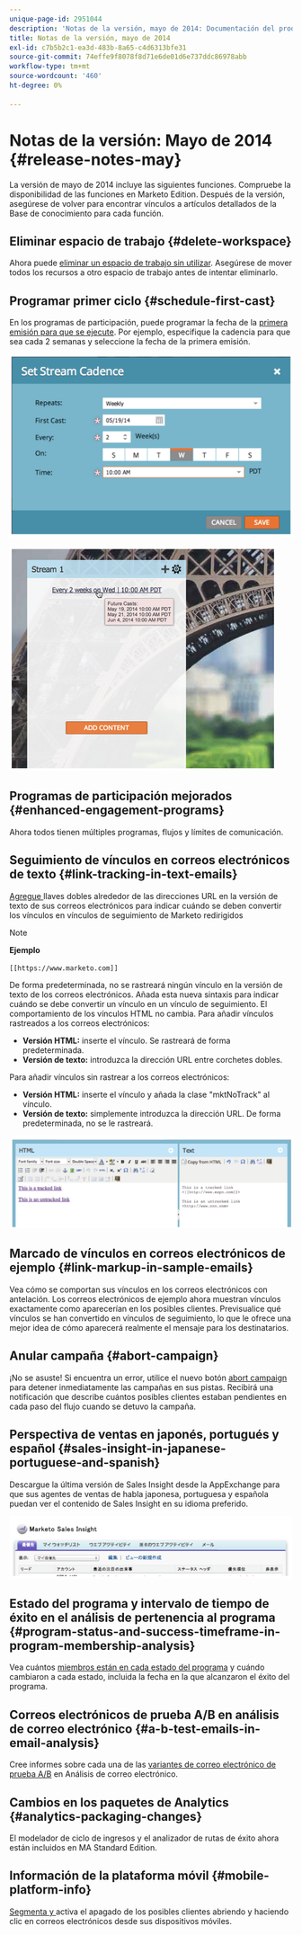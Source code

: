 ```yaml
---
unique-page-id: 2951044
description: 'Notas de la versión, mayo de 2014: Documentación del producto de Marketo'
title: Notas de la versión, mayo de 2014
exl-id: c7b5b2c1-ea3d-483b-8a65-c4d6313bfe31
source-git-commit: 74effe9f8078f8d71e6de01d6e737ddc86978abb
workflow-type: tm+mt
source-wordcount: '460'
ht-degree: 0%

---
```


# Notas de la versión: Mayo de 2014 {#release-notes-may}

La versión de mayo de 2014 incluye las siguientes funciones. Compruebe la disponibilidad de las funciones en Marketo Edition. Después de la versión, asegúrese de volver para encontrar vínculos a artículos detallados de la Base de conocimiento para cada función.

## Eliminar espacio de trabajo {#delete-workspace}

Ahora puede [eliminar un espacio de trabajo sin utilizar](/help/marketo/product-docs/administration/workspaces-and-person-partitions/delete-a-workspace.md). Asegúrese de mover todos los recursos a otro espacio de trabajo antes de intentar eliminarlo.

## Programar primer ciclo {#schedule-first-cast}

En los programas de participación, puede programar la fecha de la [primera emisión para que se ejecute](/help/marketo/product-docs/email-marketing/drip-nurturing/engagement-program-streams/set-stream-cadence.md). Por ejemplo, especifique la cadencia para que sea cada 2 semanas y seleccione la fecha de la primera emisión.

![](assets/image2014-9-22-11-3a57-3a36.png)

![](assets/image2014-9-22-11-3a57-3a54.png)

## Programas de participación mejorados {#enhanced-engagement-programs}

Ahora todos tienen múltiples programas, flujos y límites de comunicación.

## Seguimiento de vínculos en correos electrónicos de texto {#link-tracking-in-text-emails}

[Agregue ](/help/marketo/product-docs/email-marketing/general/functions-in-the-editor/add-tracked-links-to-a-text-email.md) llaves dobles alrededor de las direcciones URL en la versión de texto de sus correos electrónicos para indicar cuándo se deben convertir los vínculos en vínculos de seguimiento de Marketo redirigidos

>[!NOTE]
>
>**Ejemplo**
>
>`[[https://www.marketo.com]]`

De forma predeterminada, no se rastreará ningún vínculo en la versión de texto de los correos electrónicos. Añada esta nueva sintaxis para indicar cuándo se debe convertir un vínculo en un vínculo de seguimiento. El comportamiento de los vínculos HTML no cambia.  Para añadir vínculos rastreados a los correos electrónicos:

* **Versión HTML:** inserte el vínculo. Se rastreará de forma predeterminada.
* **Versión de texto:** introduzca la dirección URL entre corchetes dobles.

Para añadir vínculos sin rastrear a los correos electrónicos:

* **Versión HTML:** inserte el vínculo y añada la clase &quot;mktNoTrack&quot; al vínculo.
* **Versión de texto:** simplemente introduzca la dirección URL. De forma predeterminada, no se le rastreará.

![](assets/image2014-9-22-12-3a1-3a34.png)

## Marcado de vínculos en correos electrónicos de ejemplo {#link-markup-in-sample-emails}

Vea cómo se comportan sus vínculos en los correos electrónicos con antelación. Los correos electrónicos de ejemplo ahora muestran vínculos exactamente como aparecerían en los posibles clientes. Previsualice qué vínculos se han convertido en vínculos de seguimiento, lo que le ofrece una mejor idea de cómo aparecerá realmente el mensaje para los destinatarios.

## Anular campaña {#abort-campaign}

¡No se asuste! Si encuentra un error, utilice el nuevo botón [abort campaign](/help/marketo/product-docs/core-marketo-concepts/smart-campaigns/using-smart-campaigns/abort-a-smart-campaign.md) para detener inmediatamente las campañas en sus pistas. Recibirá una notificación que describe cuántos posibles clientes estaban pendientes en cada paso del flujo cuando se detuvo la campaña.

## Perspectiva de ventas en japonés, portugués y español {#sales-insight-in-japanese-portuguese-and-spanish}

Descargue la última versión de Sales Insight desde la AppExchange para que sus agentes de ventas de habla japonesa, portuguesa y española puedan ver el contenido de Sales Insight en su idioma preferido.

![](assets/image2014-9-22-12-3a2-3a12.png)

## Estado del programa y intervalo de tiempo de éxito en el análisis de pertenencia al programa {#program-status-and-success-timeframe-in-program-membership-analysis}

Vea cuántos [miembros están en cada estado del programa](/help/marketo/product-docs/reporting/revenue-cycle-analytics/program-analytics/build-a-program-membership-analysis-report-that-lists-leads.md) y cuándo cambiaron a cada estado, incluida la fecha en la que alcanzaron el éxito del programa.

## Correos electrónicos de prueba A/B en análisis de correo electrónico {#a-b-test-emails-in-email-analysis}

Cree informes sobre cada una de las [variantes de correo electrónico de prueba A/B](/help/marketo/product-docs/reporting/revenue-cycle-analytics/email-analysis/build-an-email-analysis-report-that-shows-program-information.md) en Análisis de correo electrónico.

## Cambios en los paquetes de Analytics {#analytics-packaging-changes}

El modelador de ciclo de ingresos y el analizador de rutas de éxito ahora están incluidos en MA Standard Edition.

## Información de la plataforma móvil {#mobile-platform-info}

[Segmenta y ](/help/marketo/product-docs/reporting/basic-reporting/report-activity/build-a-people-performance-report-with-mobile-platform-columns.md) activa el apagado de los posibles clientes abriendo y haciendo clic en correos electrónicos desde sus dispositivos móviles.
